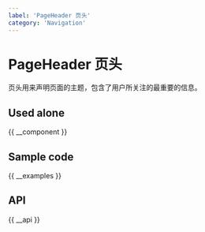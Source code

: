 ```yaml
---
label: 'PageHeader 页头'
category: 'Navigation'
---
```


# PageHeader 页头

页头用来声明页面的主题，包含了用户所关注的最重要的信息。

## Used alone

{{ __component }}

## Sample code

{{ __examples }}

## API

{{ __api }}
